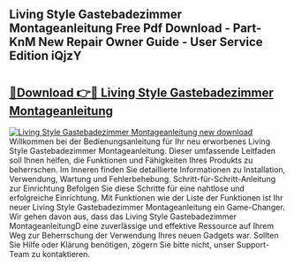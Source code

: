 ## Living Style Gastebadezimmer Montageanleitung Free Pdf Download - Part-KnM New Repair Owner Guide - User Service Edition iQjzY

# <h2><a href="http://df83ue.blite.top/?on=Living+Style+Gastebadezimmer+Montageanleitung">🔗Download 👉🔴 Living Style Gastebadezimmer Montageanleitung</a></h2>

[![Living Style Gastebadezimmer Montageanleitung new download](https://i.imgur.com/lujVjoI.png)](http://df83ue.blite.top/?on=Living+Style+Gastebadezimmer+Montageanleitung)
Willkommen bei der Bedienungsanleitung für Ihr neu erworbenes Living Style Gastebadezimmer Montageanleitung. Dieser umfassende Leitfaden soll Ihnen helfen, die Funktionen und Fähigkeiten Ihres Produkts zu beherrschen. Im Inneren finden Sie detaillierte Informationen zu Installation, Verwendung, Wartung und Fehlerbehebung. Schritt-für-Schritt-Anleitung zur Einrichtung Befolgen Sie diese Schritte für eine nahtlose und erfolgreiche Einrichtung. Mit Funktionen wie der Liste der Funktionen ist Ihr neuer Living Style Gastebadezimmer Montageanleitung ein Game-Changer. Wir gehen davon aus, dass das Living Style Gastebadezimmer MontageanleitungD eine zuverlässige und effektive Ressource auf Ihrem Weg zur Beherrschung der Verwendung Ihres neuen Gadgets war. Sollten Sie Hilfe oder Klärung benötigen, zögern Sie bitte nicht, unser Support-Team zu kontaktieren.
